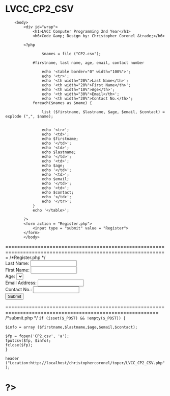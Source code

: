 LVCC_CP2_CSV
============
<!doctype html>
<html>
	<head>
		<title>LVCC Computer Programming 2nd Year</title>
		<link rel="stylesheet" href="color.css" />
	</head>

		<body>
			<div id="wrap">
				<h1>LVCC Computer Programming 2nd Year</h1>
				<h6>Code &amp; Design by: Christopher Coronel &trade;</h6>

			<?php

					$names = file ("CP2.csv");

				#firstname, last name, age, email, contact number

					echo '<table border="0" width="100%">';
					echo '<tr>';
					echo '<th width="20%">Last Name</th>';
					echo '<th width="20%">First Name</th>';
					echo '<th width="10%">Age</th>';
					echo '<th width="30%">Email</th>';
					echo '<th width="20%">Contact No.</th>';
				foreach($names as $name) {
					
					list ($firstname, $lastname, $age, $email, $contact) = explode (",", $name);

					
					echo '<tr>';
					echo '<td>';
					echo $firstname;
					echo '</td>';
					echo '<td>';
					echo $lastname;
					echo '</td>';
					echo '<td>';
					echo $age;
					echo '</td>';
					echo '<td>';
					echo $email;
					echo '</td>';
					echo '<td>';
					echo $contact;
					echo '</td>';
					echo '</tr>';
				}
				echo '</table>';

			?>
			<form action = "Register.php">
				<input type = "submit" value = "Register">
			</form>
			</body>
</html>
=============================================================================================================
/*Register.php */
<!DOCTYPE html>
<html>
	<head>
		<title>Sample Form</title>
	</head>
		<body>
			<div class = "wrap">
				<form action = "submit.php" method = "POST">
					Last Name: <input type = "text" size = "15" name = "firstname">
					<br>First Name: <input type = "text" size = "15" name = "lastname">
					<br>Age:
						<select name = "age">
							<?php for ($i = 99; $i > 0; $i--): ?>
							<option value = "<?php echo $i; ?>" >
								<?php echo $i; ?>
							</option>
							<?php endfor; ?>
						</select>
					<br>Email Address: <input type = "text" size = "15" name = "email">
					<br>Contact No.: <input type = "text" size = "15" name = "contact">
					<br><input type = "submit" value = "Submit" >
				</form>
			</div>
		</body>
</html>
==========================================================================================================
/*submit.php */
<?php
	$lastname = $_POST['lastname'];
	$firstname = $_POST['firstname'];
	$age = $_POST['age'];
	$email = $_POST['email'];
	$contact = $_POST['contact'];

	if (isset($_POST) && !empty($_POST)) {

	$info = array ($firstname,$lastname,$age,$email,$contact);

	$fp = fopen('CP2.csv', 'a');
	fputcsv($fp, $info);
	fclose($fp);
	}

	header ("Location:http://localhost/christophercoronel/toper/LVCC_CP2_CSV.php");
?>
=============================================================================================================
